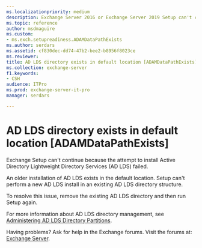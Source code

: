 ```yaml
---
ms.localizationpriority: medium
description: Exchange Server 2016 or Exchange Server 2019 Setup can't continue because an AD LDS directory exists in the default location.
ms.topic: reference
author: msdmaguire
ms.custom:
- ms.exch.setupreadiness.ADAMDataPathExists
ms.author: serdars
ms.assetid: cf830dec-dd74-47b2-bee2-b8956f8023ce
ms.reviewer: 
title: AD LDS directory exists in default location [ADAMDataPathExists]
ms.collection: exchange-server
f1.keywords:
- CSH
audience: ITPro
ms.prod: exchange-server-it-pro
manager: serdars

---
```


# AD LDS directory exists in default location [ADAMDataPathExists]

Exchange Setup can't continue because the attempt to install Active Directory Lightweight Directory Services (AD LDS) failed.

An older installation of AD LDS exists in the default location. Setup can't perform a new AD LDS install in an existing AD LDS directory structure.

To resolve this issue, remove the existing AD LDS directory and then run Setup again.

For more information about AD LDS directory management, see [Administering AD LDS Directory Partitions](/previous-versions/windows/it-pro/windows-server-2008-R2-and-2008/cc816929(v=ws.10)).

Having problems? Ask for help in the Exchange forums. Visit the forums at: [Exchange Server](https://social.technet.microsoft.com/forums/office/home?category=exchangeserver).
